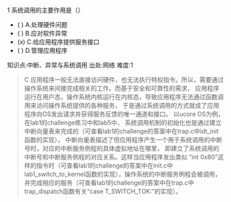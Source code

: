 1
系统调用的主要作用是（）
- ( ) A.处理硬件问题
- ( ) B.应对软件异常
- (x) C.给应用程序提供服务接口
- ( ) D.管理应用程序

知识点:中断、异常与系统调用
出处:网络
难度:1
> C 应用程序一般无法直接访问硬件，也无法执行特权指令。所以，需要通过操作系统来间接完成相关的工作。而基于安全和可靠性的需求，
> 应用程序运行在用户态，操作系统内核运行在内核态，导致应用程序无法通过函数调用来访问操作系统提供的各种服务，
> 于是通过系统调用的方式就成了应用程序向OS发出请求并获得服务反馈的唯一通道和接口。 以ucore OS为例，在lab1的challenge练习中和lab5中，
> 系统调用机制的初始化也是通过建立中断向量表来完成的（可查看lab1的challenge的答案中在trap.c中idt_init函数的实现），
> 中断向量表描述了但应用程序产生一个用于系统调用的中断号时，对应的中断服务例程的具体虚拟地址在哪里，
> 即建立了系统调用的中断号和中断服务例程的对应关系。这样当应用程序发出类似 “int 0x80”这样的指令时（可查看lab1的challenge的答案中在init.c中lab1_switch_to_kernel函数的实现），操作系统的中断服务例程会被调用，
> 并完成相应的服务（可查看lab1的challenge的答案中在trap.c中trap_dispatch函数有关“case T_SWITCH_TOK:”的实现）。
